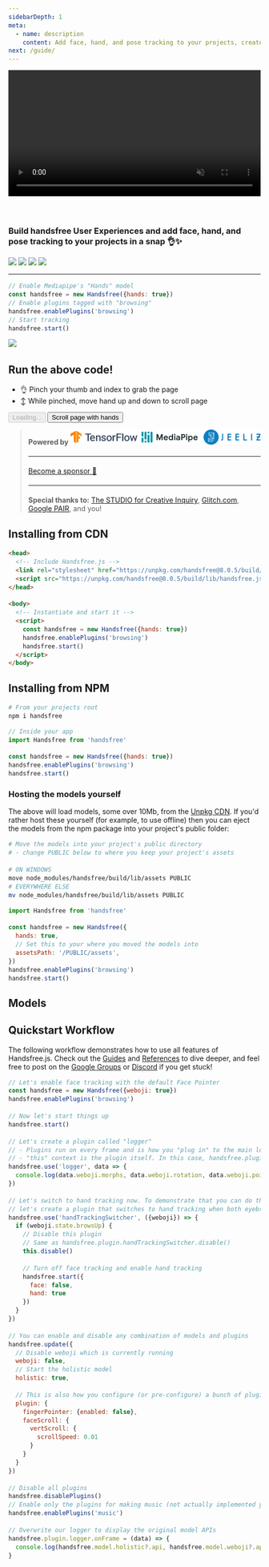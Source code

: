 ```yaml
---
sidebarDepth: 1
meta:
  - name: description
    content: Add face, hand, and pose tracking to your projects, create handsfree user experiences, and tap into our growing library of plugins and integrations ✨👌
next: /guide/
---
```


<div id="hero-video" style="position: relative">
  <h1 class="mb-0"><img alt="Handsfree.js" title="Handsfree.js" src="/branding/handsfree.png"></h1>
  <video muted loop autoplay src="/model-wall.mp4" style="width: 100%"></video>
</div>

<h3 style="padding-top: 2em">Build handsfree User Experiences and add face, hand, and pose tracking to your projects in a snap 👌✨</h3>
<p class="verticle-middle-children space-children text-center">
  <a href="https://github.com/midiblocks/handsfree"><img src="https://img.shields.io/github/stars/midiblocks/handsfree?style=social"></a>
  <a href="https://github.com/midiblocks/handsfree"><img src="https://img.shields.io/github/last-commit/handsfreejs/handsfree.svg"></a>
  <a href="https://github.com/midiblocks/handsfree"><img src="https://img.shields.io/github/tag/handsfreejs/handsfree.svg"></a>
  <a href="https://github.com/midiblocks/handsfree"><img src="https://img.shields.io/github/repo-size/handsfreejs/handsfree.svg"></a>
</p>

---

```js
// Enable Mediapipe's "Hands" model
const handsfree = new Handsfree({hands: true})
// Enable plugins tagged with "browsing"
handsfree.enablePlugins('browsing')
// Start tracking
handsfree.start()
```

<div class="window">
  <div class="window-body">
    <div class="row">
      <div class="col-6"><img src="https://media4.giphy.com/media/tQ1vFtoMWWpgdCoJJj/giphy.gif"></div>
      <div class="col-6">
        <h2>Run the above code!</h2>
        <ul>
          <li>👌 Pinch your thumb and index to grab the page</li>
          <li>↕ While pinched, move hand up and down to scroll page</li>
        </ul>
        <HandsfreeToggle class="full-width handsfree-hide-when-started-without-hands" text-off="Scroll page with hands" text-on="Stop Hands" :opts="demoOpts" />
        <button class="handsfree-show-when-started-without-hands handsfree-show-when-loading" disabled><Fa-Spinner spin /> Loading...</button>
        <button class="handsfree-show-when-started-without-hands handsfree-hide-when-loading" @click="startDemo"><Fa-Video /> Scroll page with hands</button>
      </div>
    </div>
  </div>
</div>

<blockquote>
  <div class="verticle-middle-children space-children text-center">
    <strong>Powered by</strong>
    <a href="https://www.tensorflow.org/js/"><img src='/branding/tensorflow.png' height=30></a>
    <a href="https://mediapipe.dev/"><img src='/branding/mediapipe.png' height=30></a>
    <a href="https://github.com/jeeliz/jeelizWeboji"><img src='/branding/jeeliz.png' height=30></a>
  </div>
  <hr style="margin: 20px auto">
  <div class="text-center">
    <p><a href="https://github.com/sponsors/midiblocks">Become a sponsor 💜</a></p>
  </div>
  <hr style="margin: 20px auto">
  <div class="text-center">
    <strong>Special thanks to:</strong> <a href="https://studioforcreativeinquiry.org/">The STUDIO for Creative Inquiry</a>, <a href="https://glitch.com">Glitch.com</a>, <a href="https://research.google/teams/brain/pair/">Google PAIR</a>, and you!
  </div>
</blockquote>

## Installing from CDN

```html
<head>
  <!-- Include Handsfree.js -->
  <link rel="stylesheet" href="https://unpkg.com/handsfree@8.0.5/build/lib/assets/handsfree.css" />
  <script src="https://unpkg.com/handsfree@8.0.5/build/lib/handsfree.js"></script>
</head>

<body>
  <!-- Instantiate and start it -->
  <script>
    const handsfree = new Handsfree({hands: true})
    handsfree.enablePlugins('browsing')
    handsfree.start()
  </script>
</body>
```

## Installing from NPM

```bash 
# From your projects root
npm i handsfree
```

```js
// Inside your app
import Handsfree from 'handsfree'

const handsfree = new Handsfree({hands: true})
handsfree.enablePlugins('browsing')
handsfree.start()
```

### Hosting the models yourself

The above will load models, some over 10Mb, from the [Unpkg CDN](https://unpkg.com/browse/handsfree@8.0.5/build/lib/assets). If you'd rather host these yourself (for example, to use offline) then you can eject the models from the npm package into your project's public folder:

```bash
# Move the models into your project's public directory
# - change PUBLIC below to where you keep your project's assets

# ON WINDOWS
move node_modules/handsfree/build/lib/assets PUBLIC
# EVERYWHERE ELSE
mv node_modules/handsfree/build/lib/assets PUBLIC
```

```js
import Handsfree from 'handsfree'

const handsfree = new Handsfree({
  hands: true,
  // Set this to your where you moved the models into
  assetsPath: '/PUBLIC/assets',
})
handsfree.enablePlugins('browsing')
handsfree.start()
```

## Models
<ModelList />

## Quickstart Workflow

The following workflow demonstrates how to use all features of Handsfree.js. Check out the [Guides](/guides/) and [References](/ref/) to dive deeper, and feel free to post on the [Google Groups](https://groups.google.com/g/handsfreejs) or [Discord](https://discord.gg/TDJEaTp7) if you get stuck!

```js
// Let's enable face tracking with the default Face Pointer
const handsfree = new Handsfree({weboji: true})
handsfree.enablePlugins('browsing')

// Now let's start things up
handsfree.start()

// Let's create a plugin called "logger"
// - Plugins run on every frame and is how you "plug in" to the main loop
// - "this" context is the plugin itself. In this case, handsfree.plugin.logger
handsfree.use('logger', data => {
  console.log(data.weboji.morphs, data.weboji.rotation, data.weboji.pointer, data, this)
})

// Let's switch to hand tracking now. To demonstrate that you can do this live,
// let's create a plugin that switches to hand tracking when both eyebrows go up
handsfree.use('handTrackingSwitcher', ({weboji}) => {
  if (weboji.state.browsUp) {
    // Disable this plugin
    // Same as handsfree.plugin.handTrackingSwitcher.disable()
    this.disable()

    // Turn off face tracking and enable hand tracking
    handsfree.start({
      face: false,
      hand: true
    })
  }
})

// You can enable and disable any combination of models and plugins
handsfree.update({
  // Disable weboji which is currently running
  weboji: false,
  // Start the holistic model
  holistic: true,

  // This is also how you configure (or pre-configure) a bunch of plugins at once
  plugin: {
    fingerPointer: {enabled: false},
    faceScroll: {
      vertScroll: {
        scrollSpeed: 0.01
      }
    }
  }
})

// Disable all plugins
handsfree.disablePlugins()
// Enable only the plugins for making music (not actually implemented yet)
handsfree.enablePlugins('music')

// Overwrite our logger to display the original model APIs
handsfree.plugin.logger.onFrame = (data) => {
  console.log(handsfree.model.holistic?.api, handsfree.model.weboji?.api, handsfree.model.pose?.api)
}
```






<!-- Code -->
<script>
export default {
  data () {
    return {
      demoOpts: {
        weboji: false,
        hands: true,
        facemesh: false,
        pose: false,
        holistic: false,

        plugin: {
          pinchScroll: {enabled: true}
        }
      }
    }
  },

  methods: {
    /**
     * Start the page with our preset options
     */
    startDemo () {
      this.$root.handsfree.update(this.demoOpts)
    }
  }
}
</script>


<style>
  #hero-video {
    margin-bottom: 1em;
  }
  #hero-video h1 {
    position: absolute;
    top: 50%;
    transform: translateY(-75%);
    padding: 3%  20% 2% 20%;
    background: rgba(34,34,34, 25%);
    background: linear-gradient(90deg, rgba(34,34,34,0) 0%, rgba(34,34,34,1) 40%, rgba(34,34,34,1) 50%, rgba(34,34,34,1) 60%, rgba(34,34,34,0) 100%)
  }
</style>